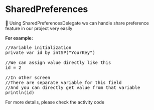 # SharedPreferences

🌠 Using SharedPreferencesDelegate we can handle share preference feature in our project very easily

**For example:**

<pre>
//Variable initialization
private var id by intSP("YourKey")

//We can assign value directly like this
id = 2

//In other screen 
//There are separate variable for this field
//And you can directly get value from that variable
println(id)
</pre>

For more details, please check the activity code